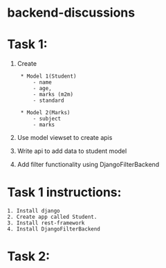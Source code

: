 # backend-discussions

# Task 1:
1. Create 

        * Model 1(Student)
            - name
            - age,
            - marks (m2m)
            - standard

        * Model 2(Marks)
            - subject
            - marks
2. Use model viewset to create apis
3. Write api to add data to student model
4. Add filter functionality using DjangoFilterBackend


# Task 1 instructions:
    1. Install django
    2. Create app called Student.
    3. Install rest-framework
    4. Install DjangoFilterBackend


# Task 2: